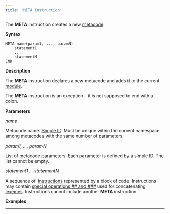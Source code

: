 ```yaml
---
title: 'META instruction'
---
```


The **META** instruction creates a new [metacode](Metaprogramming_1310740.html#Metaprogramming-metacode).

**Syntax**

    META name(param1, ..., paramN)
        statement1
        ...
        statementM
    END

**Description**

The **META** instruction declares a new metacode and adds it to the current [module](Modules.md). 

The **META** instruction is an exception - it is not supposed to end with a colon.  

**Parameters**

*name*

Metacode name. [Simple ID](IDs.md). Must be unique within the current namespace among metacodes with the same number of parameters.

*param1, ..., paramN*

List of metacode parameters. Each parameter is defined by a simple ID. The list cannot be empty.

*statement1 ... statementM*

A sequence of  [instructions](Instructions.md) represented by a block of code. Instructions may contain [special operations \#\# and \#\#\#](Metaprogramming_1310740.html#Metaprogramming-concat) used for concatenating [lexemes](Tokens.md). Instructions cannot include another **META** instruction.

**Examples**

********************



  
